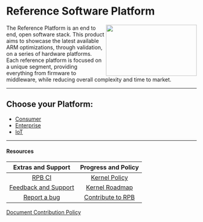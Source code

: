 # Reference Software Platform

<a href="https://connect.linaro.org/resource/las16/las16-202/" target="_blank"><img align="right" src="https://github.com/Linaro/documentation/blob/master/Reference-Platform/Extras/Images/LAS16_Presentation_Cover.png?raw=true" data-canonical-src="https://github.com/Linaro/documentation/blob/master/Reference-Platform/Extras/Images/LAS16_Presentation_Cover.png?raw=true" width="240" height="135" /></a>

The Reference Platform is an end to end, open software stack. This product aims to showcase the latest available ARM optimizations, through validation, on a series of hardware platforms. Each reference platform is focused on a unique segment, providing everything from firmware to middleware, while reducing overall complexity and time to market.

***

## Choose your Platform:

- [Consumer](Platforms/Consumer/README.md)
- [Enterprise](Platforms/Enterprise/README.md)
- [IoT](Platforms/IoT/README.md)

***

#### Resources

| Extras and Support                                    | Progress and Policy                       |   
|:-----------------------------------------------------:|:-----------------------------------------:|
| [RPB CI](Extras/RPB-CI.md)                            | [Kernel Policy](Extras/KernelPolicy.md)   |
| [Feedback and Support](Extras/Feedback-and-Support.md)| [Kernel Roadmap](Extras/Kernel-Roadmap.md)|  
| [Report a bug](Extras/Report-a-bug.md)                | [Contribute to RPB](Contribute/README.md) |  

[Document Contribution Policy](../ContributionPolicy.md)
